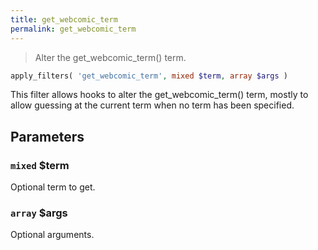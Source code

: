 ```yaml
---
title: get_webcomic_term
permalink: get_webcomic_term
---
```


> Alter the get_webcomic_term() term.

```php
apply_filters( 'get_webcomic_term', mixed $term, array $args )
```

This filter allows hooks to alter the get_webcomic_term() term, mostly to
allow guessing at the current term when no term has been specified.

## Parameters

### `mixed` $term
Optional term to get.

### `array` $args
Optional arguments.
